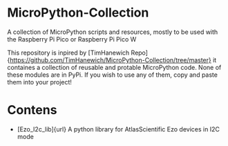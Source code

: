 # MicroPython-Collection
A collection of MicroPython scripts and resources, mostly to be used with the Raspberry Pi Pico or Raspberry Pi Pico W 

This repository is inpired by [TimHanewich Repo]{https://github.com/TimHanewich/MicroPython-Collection/tree/master} it containes a collection of reusable and protable MicroPython code. None of these modules are in PyPi. If you wish to use any of them, copy and paste them into your project!

# Contens

- [Ezo_I2c_lib]{url} A python library for AtlasScientific Ezo devices in I2C mode 
